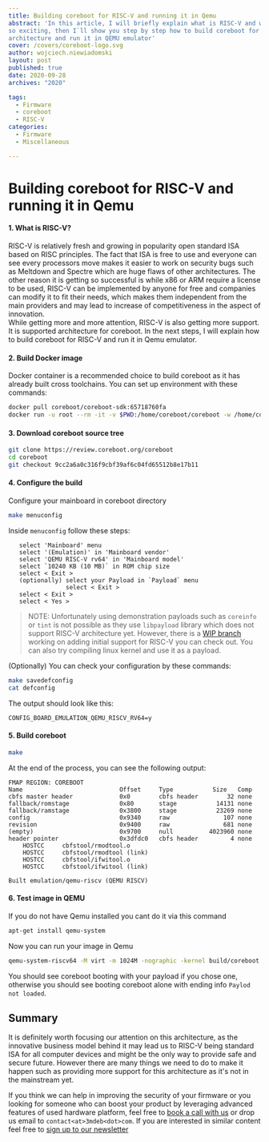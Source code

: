 ```yaml
---
title: Building coreboot for RISC-V and running it in Qemu
abstract: 'In this article, I will briefly explain what is RISC-V and why it is
so exciting, then I`ll show you step by step how to build coreboot for this
architecture and run it in QEMU emulator'
cover: /covers/coreboot-logo.svg
author: wojciech.niewiadomski
layout: post
published: true
date: 2020-09-28
archives: "2020"

tags:
  - Firmware
  - coreboot
  - RISC-V
categories:
  - Firmware
  - Miscellaneous

---
```



# Building coreboot for RISC-V and running it in Qemu

#### 1. What is RISC-V?

RISC-V is relatively fresh and growing in popularity open standard ISA based on
RISC principles. The fact that ISA is free to use and everyone can see every
processors move makes it easier to work on security bugs such as Meltdown and
Spectre which are huge flaws of other architectures. The other reason it is
getting so successful is while x86 or ARM require a license to be used, RISC-V
can be implemented by anyone for free and companies can modify it to fit their
needs, which makes them independent from the main providers and may lead to
increase of competitiveness in the aspect of innovation.  
While getting more and more attention, RISC-V is also getting more support. It
is supported architecture for coreboot. In the next steps, I will explain how to
build coreboot for RISC-V and run it in Qemu emulator.


#### 2. Build Docker image

Docker container is a recommended choice to build coreboot as it has already
built cross toolchains. You can set up environment with these commands:

```sh
docker pull coreboot/coreboot-sdk:65718760fa
docker run -u root --rm -it -v $PWD:/home/coreboot/coreboot -w /home/coreboot/coreboot coreboot/coreboot-sdk:65718760fa /bin/bash
```

#### 3. Download coreboot source tree

```sh
git clone https://review.coreboot.org/coreboot
cd coreboot
git checkout 9cc2a6a0c316f9cbf39af6c04fd65512b8e17b11
```

#### 4. Configure the build

Configure your mainboard in coreboot directory
```sh
make menuconfig
```

Inside `menuconfig` follow these steps:
```
   select 'Mainboard' menu
   select '(Emulation)' in 'Mainboard vendor'
   select 'QEMU RISC-V rv64' in 'Mainboard model'
   select `10240 KB (10 MB)` in ROM chip size
   select < Exit >
   (optionally) select your Payload in `Payload` menu
                select < Exit >
   select < Exit >
   select < Yes >
```

> NOTE: Unfortunately using demonstration payloads such as `coreinfo` or `tint`
is not possible as they use `libpayload` library which does not support RISC-V
architecture yet. However, there is a [WIP
branch](https://review.coreboot.org/c/coreboot/+/31356) working on adding
initial support for RISC-V you can check out. You can also try compiling linux
kernel and use it as a payload.

(Optionally) You can check your configuration by these commands:
```sh
make savedefconfig
cat defconfig
```

The output should look like this:
```
CONFIG_BOARD_EMULATION_QEMU_RISCV_RV64=y
```

#### 5. Build coreboot

```sh
make
```

At the end of the process, you can see the following output:
```
FMAP REGION: COREBOOT
Name                           Offset     Type           Size   Comp
cbfs master header             0x0        cbfs header        32 none
fallback/romstage              0x80       stage           14131 none
fallback/ramstage              0x3800     stage           23269 none
config                         0x9340     raw               107 none
revision                       0x9400     raw               681 none
(empty)                        0x9700     null          4023960 none
header pointer                 0x3dfdc0   cbfs header         4 none
    HOSTCC     cbfstool/rmodtool.o
    HOSTCC     cbfstool/rmodtool (link)
    HOSTCC     cbfstool/ifwitool.o
    HOSTCC     cbfstool/ifwitool (link)

Built emulation/qemu-riscv (QEMU RISCV)
```

#### 6. Test image in QEMU

If you do not have Qemu installed you cant do it via this command
```sh
apt-get install qemu-system
```

Now you can run your image in Qemu
```sh
qemu-system-riscv64 -M virt -m 1024M -nographic -kernel build/coreboot.elf
```

You should see coreboot booting with your payload if you chose one,
otherwise you should see booting coreboot alone with ending info `Paylod not
loaded`.

## Summary

It is definitely worth focusing our attention on this architecture, as the
innovative business model behind it may lead us to RISC-V being standard ISA for
all computer devices and might be the only way to provide safe and secure
future. However there are many things we need to do to make it happen such as
providing more support for this architecture as it's not in the mainstream yet.

If you think we can help in improving the security of your firmware or you
looking for someone who can boost your product by leveraging advanced features
of used hardware platform, feel free to [book a call with us](https://calendly.com/3mdeb/consulting-remote-meeting)
or drop us email to `contact<at>3mdeb<dot>com`. If you are interested in similar
content feel free to [sign up to our newsletter](http://eepurl.com/doF8GX)
